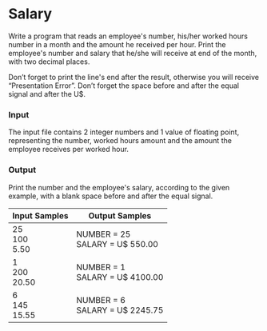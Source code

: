 # Salary

Write a program that reads an employee's number, his/her worked hours number in a month and the amount he received per hour. Print the employee's number and salary that he/she will receive at end of the month, with two decimal places.

Don’t forget to print the line's end after the result, otherwise you will receive “Presentation Error”.
Don’t forget the space before and after the equal signal and after the U$.
### Input
The input file contains 2 integer numbers and 1 value of floating point, representing the number, worked hours amount and the amount the employee receives per worked hour.

### Output
Print the number and the employee's salary, according to the given example, with a blank space before and after the equal signal.

| Input Samples | Output Samples |
| ------ | ------|
| 25<br>100<br>5.50 |  NUMBER = 25 <br>SALARY = U$ 550.00 |
| 1<br>200<br>20.50 |  NUMBER = 1 <br>SALARY = U$ 4100.00 |
| 6<br>145<br>15.55 |  NUMBER = 6 <br>SALARY = U$ 2245.75 |